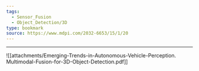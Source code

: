 ```yaml
---
tags:
  - Sensor_Fusion
  - Object_Detection/3D
type: bookmark
source: https://www.mdpi.com/2032-6653/15/1/20
---
```

---
![[attachments/Emerging-Trends-in-Autonomous-Vehicle-Perception. Multimodal-Fusion-for-3D-Object-Detection.pdf]]